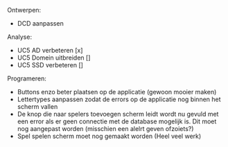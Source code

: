 Ontwerpen:
- DCD aanpassen

Analyse:
- UC5 AD verbeteren [x]
- UC5 Domein uitbreiden []
- UC5 SSD verbeteren []

Programeren:
- Buttons enzo beter plaatsen op de applicatie (gewoon mooier maken)
- Lettertypes aanpassen zodat de errors op de applicatie nog binnen het scherm vallen
- De knop die naar spelers toevoegen scherm leidt wordt nu gevuld met een error als er geen connectie met de database mogelijk is. Dit moet nog aangepast worden (misschien een alelrt geven ofzoiets?)
- Spel spelen scherm moet nog gemaakt worden (Heel veel werk)
